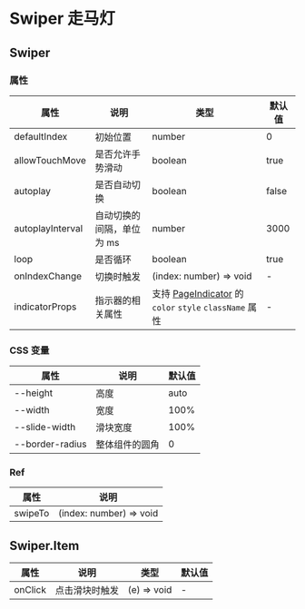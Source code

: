 # Swiper 走马灯

<code src="./demos/demo1.tsx"></code>

## Swiper

### 属性

| 属性             | 说明                      | 类型                                                                       | 默认值 |
| ---------------- | ------------------------- | -------------------------------------------------------------------------- | ------ |
| defaultIndex     | 初始位置                  | number                                                                     | 0      |
| allowTouchMove   | 是否允许手势滑动          | boolean                                                                    | true   |
| autoplay         | 是否自动切换              | boolean                                                                    | false  |
| autoplayInterval | 自动切换的间隔，单位为 ms | number                                                                     | 3000   |
| loop             | 是否循环                  | boolean                                                                    | true   |
| onIndexChange    | 切换时触发                | (index: number) => void                                                    | -      |
| indicatorProps   | 指示器的相关属性          | 支持 [PageIndicator](./page-indicator) 的 `color` `style` `className` 属性 | -      |

### CSS 变量

| 属性            | 说明           | 默认值 |
| --------------- | -------------- | ------ |
| --height        | 高度           | auto   |
| --width         | 宽度           | 100%   |
| --slide-width   | 滑块宽度       | 100%   |
| --border-radius | 整体组件的圆角 | 0      |

### Ref

| 属性    | 说明                    |
| ------- | ----------------------- |
| swipeTo | (index: number) => void |

## Swiper.Item

| 属性    | 说明           | 类型        | 默认值 |
| ------- | -------------- | ----------- | ------ |
| onClick | 点击滑块时触发 | (e) => void | -      |
